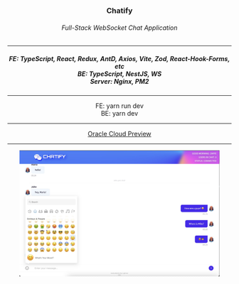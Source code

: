 <h3 align="center">Chatify</h3>
<h6 align="center">Full-Stack WebSocket Chat Application</h3>
<hr/>
<h5 align="center">FE: TypeScript, React, Redux, AntD, Axios, Vite, Zod, React-Hook-Forms, etc<br/>BE: TypeScript, NestJS, WS<br/>Server: Nginx, PM2</h5> 
<hr/>
<div align="center">FE: yarn run dev</div>
<div align="center">BE: yarn dev</div>
<hr/>
<div align="center"><a href="129.159.129.76">Oracle Cloud Preview</a> 
</div>
<hr>
<div align="center"><img src="preview.jpg" width='450'></div>